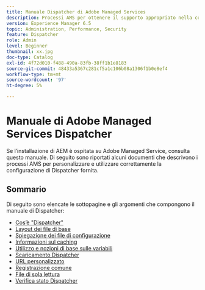 ```yaml
---
title: Manuale Dispatcher di Adobe Managed Services
description: Processi AMS per ottenere il supporto appropriato nella configurazione di Dispatcher.
version: Experience Manager 6.5
topic: Administration, Performance, Security
feature: Dispatcher
role: Admin
level: Beginner
thumbnail: xx.jpg
doc-type: Catalog
exl-id: 4f72d010-f488-490a-83fb-38ff1b1e8183
source-git-commit: 48433a5367c281cf5a1c106b08a1306f1b0e8ef4
workflow-type: tm+mt
source-wordcount: '97'
ht-degree: 5%

---
```


# Manuale di Adobe Managed Services Dispatcher

Se l’installazione di AEM è ospitata su Adobe Managed Service, consulta questo manuale.
Di seguito sono riportati alcuni documenti che descrivono i processi AMS per personalizzare e utilizzare correttamente la configurazione di Dispatcher fornita.

## Sommario

Di seguito sono elencate le sottopagine e gli argomenti che compongono il manuale di Dispatcher:

- [Cos’è &quot;Dispatcher&quot;](./what-is-the-dispatcher.md)
- [Layout dei file di base](./basic-file-layout.md)
- [Spiegazione dei file di configurazione](./explanation-config-files.md)
- [Informazioni sul caching](./understanding-cache.md)
- [Utilizzo e nozioni di base sulle variabili](./variables.md)
- [Scaricamento Dispatcher](./disp-flushing.md)
- [URL personalizzato](./disp-vanity-url.md)
- [Registrazione comune](./common-logs.md)
- [File di sola lettura](./immutable-files.md)
- [Verifica stato Dispatcher](./health-check.md)
